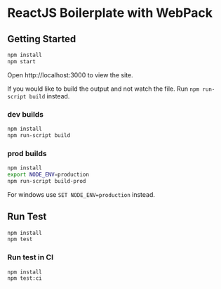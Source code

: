 # ReactJS Boilerplate with WebPack

## Getting Started

```bash
npm install
npm start
```

Open http://localhost:3000 to view the site.

If you would like to build the output and not watch the file. Run `npm run-script build` instead.

### dev builds

```bash
npm install
npm run-script build
```

### prod builds

```bash
npm install
export NODE_ENV=production
npm run-script build-prod
```

For windows use `SET NODE_ENV=production` instead.

## Run Test

```bash
npm install
npm test
```

### Run test in CI

```bash
npm install
npm test:ci
```
